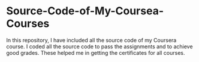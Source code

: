 # Source-Code-of-My-Coursea-Courses
In this repository, I have included all the source code of my Coursera course. I coded all the source code to pass the assignments and to achieve good grades. These helped me in getting the certificates for all courses.
